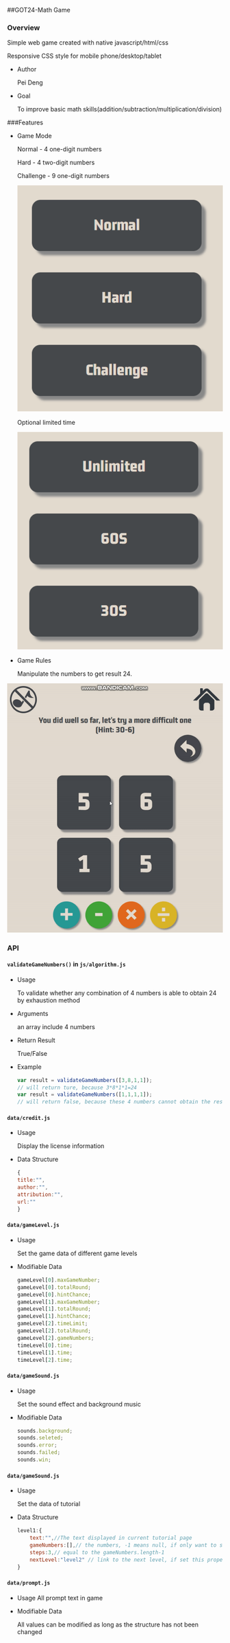 ##GOT24-Math Game

### Overview

Simple web game created with native javascript/html/css

Responsive CSS style for mobile phone/desktop/tablet

- Author

  Pei Deng

- Goal

  To improve basic math skills(addition/subtraction/multiplication/division)

###Features

- Game Mode

  Normal - 4 one-digit numbers

  Hard - 4 two-digit numbers

  Challenge - 9 one-digit numbers

  ![game-mode](demo_img/game-mode.PNG)

  Optional limited time

  ![limited-time](demo_img/limited-time.PNG)

- Game Rules

  Manipulate the numbers to get result 24.

![demo](demo_img/demo.gif)

### API

#### `validateGameNumbers()` in `js/algorithm.js `

- Usage

  To validate whether any combination of 4 numbers is able to obtain 24 by exhaustion method 

- Arguments 

  an array include 4 numbers

- Return Result

  True/False

- Example

  ```javascript
  var result = validateGameNumbers([3,8,1,1]);
  // will return ture, because 3*8*1*1=24
  var result = validateGameNumbers([1,1,1,1]);
  // will return false, because these 4 numbers cannot obtain the result 24
  ```


#### `data/credit.js`

- Usage

  Display the license information

- Data Structure

  ```javascript
  {
  title:"",
  author:"",
  attribution:"",
  url:""
  }
  ```

#### `data/gameLevel.js`

- Usage

  Set the game data of different game levels

- Modifiable Data

  ```javascript
  gameLevel[0].maxGameNumber;
  gameLevel[0].totalRound;
  gameLevel[0].hintChance;
  gameLevel[1].maxGameNumber;
  gameLevel[1].totalRound;
  gameLevel[1].hintChance;
  gameLevel[2].timeLimit;
  gameLevel[2].totalRound;
  gameLevel[2].gameNumbers;
  timeLevel[0].time;
  timeLevel[1].time;
  timeLevel[2].time;
  ```

#### `data/gameSound.js`

- Usage

  Set the sound effect and background music

- Modifiable Data

  ```javascript
  sounds.background;
  sounds.seleted;
  sounds.error;
  sounds.failed;
  sounds.win;
  ```

#### `data/gameSound.js`

- Usage

  Set the data of tutorial

- Data Structure

  ```javascript
  level1:{
      text:"",//The text displayed in current tutorial page
      gameNumbers:[],// the numbers, -1 means null, if only want to set 3 numbers, the 4th number should be -1. The combination of these numbers should be able to obtain the result 24
      steps:3,// equal to the gameNumbers.length-1
      nextLevel:"level2" // link to the next level, if set this property as "finish", this is the last level    
  }
  ```

#### `data/prompt.js`

- Usage
  All prompt text in game

- Modifiable Data

  All values can be modified as long as the structure has not been changed


